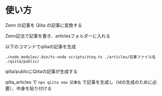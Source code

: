 # 使い方

Zenn の記事を Qiita の記事に変換する

Zenn記法で記事を書き、articlesフォルダーに入れる

以下のコマンドでqiitaの記事を生成

`./node_modules/.bin/ts-node scripts/ztoq.ts ./articles/記事ファイル名 ./qiita/public/`

qiita/publicにQiitaの記事が生成する

qiita_articles で `npx qiita new 記事名` で記事を生成し（idの生成のために必要）、中身を貼り付ける
